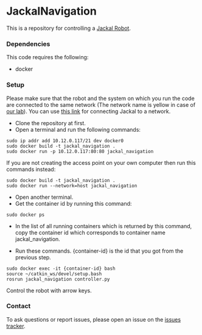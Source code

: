 # JackalNavigation

This is a repository for controlling a [Jackal Robot](https://www.clearpathrobotics.com/jackal-small-unmanned-ground-vehicle/).


### Dependencies
This code requires the following:
* docker

### Setup
Please make sure that the robot and the system on which you run the code are connected to the same network 
(The network name is yellow in case of [our lab](http://hector.cs.ucf.edu/robotics/)). You can use [this link](http://go.pardot.com/e/92812/1f4hmqP/7c4wh/246983157) for connecting Jackal to a network.
* Clone the repository at first.
* Open a terminal and run the following commands:
```
sudo ip addr add 10.12.0.117/21 dev docker0
sudo docker build -t jackal_navigation .
sudo docker run -p 10.12.0.117:80:80 jackal_navigation
```
If you are not creating the access point on your own computer then run this commands instead:
```
sudo docker build -t jackal_navigation .
sudo docker run --network=host jackal_navigation
```

* Open another terminal.
* Get the container id by running this command:
```
sudo docker ps
```
* In the list of all running containers which is returned by this command, copy the container id which corresponds to container name jackal_navigation.

* Run these commands. {container-id} is the id that you got from the previous step.
```
sudo docker exec -it {container-id} bash
source ~/catkin_ws/devel/setup.bash
rosrun jackal_navigation controller.py 
```

Control the robot with arrow keys.

### Contact
To ask questions or report issues, please open an issue on the [issues tracker](https://github.com/siavash-khodadadeh/JackalNavigation/issues).
